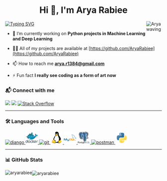 <h1 align="center">Hi 👋, I'm Arya Rabiee</h1>

<img align="right" alt="Arya waving" width="50" src="https://user-images.githubusercontent.com/74038190/212284087-bbe7e430-757e-4901-90bf-4cd2ce3e1852.gif">

[![Typing SVG](https://readme-typing-svg.herokuapp.com?font=Fira+Code&pause=1000&color=2DA198&width=435&lines=Python+Developer+%7C+ML%2FDL+Enthusiast)](https://git.io/typing-svg)

- 🔭 I’m currently working on **Python projects in Machine Learning and Deep Learning**

- 👨‍💻 All of my projects are available at [https://github.com/AryaRabiee](https://github.com/AryaRabiee)

- 📫 How to reach me **arya.r1384@gmail.com**

- ⚡ Fun fact **I really see coding as a form of art now**




   





### 📬 Connect with me

<p align="left">
  <a href="mailto:arya.r1384@gmail.com"><img src="https://img.shields.io/badge/Gmail-D14836?style=flat&logo=gmail&logoColor=white"/></a>
  <a href="https://t.me/AJanuTwinkleR"><img src="https://img.shields.io/badge/Telegram-2CA5E0?style=flat&logo=telegram&logoColor=white"/></a>
  <a href="https://stackoverflow.com/users/26700243/arya-r" target="_blank">
  <img src="https://img.shields.io/badge/Stack%20Overflow-FE7A16?style=flat&logo=stackoverflow&logoColor=white" alt="Stack Overflow"/>
</a>
</p>

---

### 🛠️ Languages and Tools

<p align="left"> 
  <a href="https://www.djangoproject.com/" target="_blank" rel="noreferrer"> <img src="https://cdn.worldvectorlogo.com/logos/django.svg" alt="django" width="40" height="40"/> </a> 
  <a href="https://www.docker.com/" target="_blank" rel="noreferrer"> <img src="https://raw.githubusercontent.com/devicons/devicon/master/icons/docker/docker-original-wordmark.svg" alt="docker" width="40" height="40"/> </a> 
  <a href="https://git-scm.com/" target="_blank" rel="noreferrer"> <img src="https://www.vectorlogo.zone/logos/git-scm/git-scm-icon.svg" alt="git" width="40" height="40"/> </a> 
  <a href="https://www.linux.org/" target="_blank" rel="noreferrer"> <img src="https://raw.githubusercontent.com/devicons/devicon/master/icons/linux/linux-original.svg" alt="linux" width="40" height="40"/> </a> 
  <a href="https://www.mysql.com/" target="_blank" rel="noreferrer"> <img src="https://raw.githubusercontent.com/devicons/devicon/master/icons/mysql/mysql-original-wordmark.svg" alt="mysql" width="40" height="40"/> </a> 
  <a href="https://www.postgresql.org" target="_blank" rel="noreferrer"> <img src="https://raw.githubusercontent.com/devicons/devicon/master/icons/postgresql/postgresql-original-wordmark.svg" alt="postgresql" width="40" height="40"/> </a> 
  <a href="https://postman.com" target="_blank" rel="noreferrer"> <img src="https://www.vectorlogo.zone/logos/getpostman/getpostman-icon.svg" alt="postman" width="40" height="40"/> </a> 
  <a href="https://www.python.org" target="_blank" rel="noreferrer"> <img src="https://raw.githubusercontent.com/devicons/devicon/master/icons/python/python-original.svg" alt="python" width="40" height="40"/> </a> 
</p>

---

### 📊 GitHub Stats

<p><img align="left" src="https://github-readme-stats.vercel.app/api/top-langs?username=aryarabiee&show_icons=true&locale=en&layout=compact" alt="aryarabiee" /></p>


<p><img align="center" src="https://github-readme-streak-stats.herokuapp.com/?user=aryarabiee&" alt="aryarabiee" /></p>
